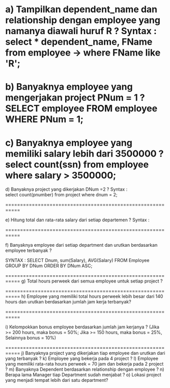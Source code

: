 a) Tampilkan dependent_name dan relationship dengan employee yang namanya diawali huruf R ?
Syntax : select * dependent_name, FName from employee -> where FName like 'R';
===========================================================

 b) Banyaknya employee yang mengerjakan project PNum = 1 ? 
SELECT employee FROM employee WHERE PNum = 1;
===========================================================

c) Banyaknya employee yang memiliki salary lebih dari 3500000 ? 
select count(ssn) from employee where salary > 3500000;
===========================================================

d) Banyaknya project yang dikerjakan DNum =2 ? 
Syntax :  
select count(pnumber) from project where dnum = 2;

===========================================================

e) Hitung total dan rata-rata salary dari setiap departemen ?
Syntax : 


===========================================================

f) Banyaknya employee dari setiap department dan urutkan berdasarkan employee terbanyak ? 

SYNTAX : 
SELECT Dnum, sum(Salary), AVG(Salary) FROM Employee
GROUP BY DNum
ORDER BY DNum ASC;

===========================================================
g) Total hours perweek dari semua employee untuk setiap project ?



===========================================================
 h) Employee yang memiliki total hours perweek lebih besar dari 140 hours dan urutkan berdasarkan jumlah jam kerja terbanyak? 


===========================================================

 i) Kelompokkan bonus employee berdasarkan jumlah jam kerjanya ? (Jika >= 200 hours, maka bonus = 50%; Jika >= 150 hours, maka bonus = 25%, Selainnya bonus = 10%) 

 ===========================================================
 j) Banyaknya project yang dikerjakan tiap employee dan urutkan dari yang terbanyak ? 
 k) Employee yang bekerja pada 4 project ? 
 l) Employee yang memiliki rata-rata hours perweek = 70 jam dan bekerja pada 2 project ? 
 m) Banyaknya Dependent berdasarkan relationship dengan employee ? n) Berapa lama Manager tiap Department sudah menjabat ? 
 o) Lokasi project yang menjadi tempat lebih dari satu department?